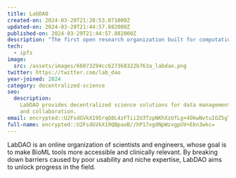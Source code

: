 ```yaml
---
title: LabDAO
created-on: 2024-03-29T21:28:53.071000Z
updated-on: 2024-03-29T21:44:57.882000Z
published-on: 2024-03-29T21:44:57.882000Z
description: "The first open research organization built for computational life sciences"
tech:
  - ipfs
image:
  src: /assets/images/66073294cc627368322b763a_labdao.png
twitter: https://twitter.com/lab_dao
year-joined: 2024
category: decentralized-science
seo:
  description:
    LabDAO provides decentralized science solutions for data management
    and collaboration.
email: encrypted::U2FsdGVkX195rqQ8L4zFTii2U3TzpNKhXzUfLg+4OkwNvtuIOZ5gTBMmSGsIEptE
full-name: encrypted::U2FsdGVkX19QBpaoB//hP17xgdNpWzvgpUV+Ekn3wkc=
---
```


LabDAO is an online organization of scientists and engineers, whose goal is to make BioML tools more accessible and clinically relevant. By breaking down barriers caused by poor usability and niche expertise, LabDAO aims to unlock progress in the field.

